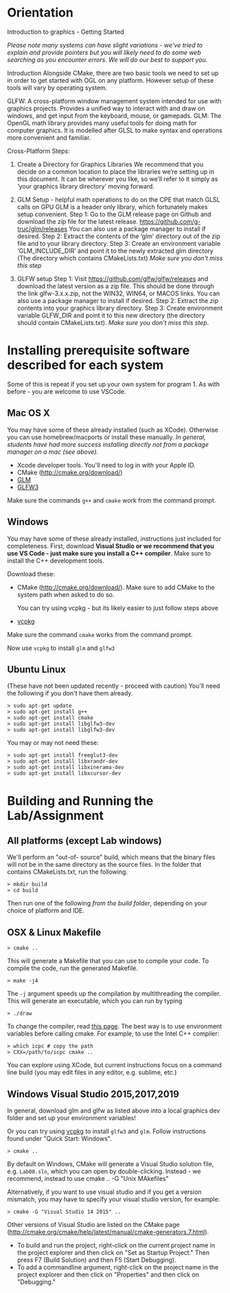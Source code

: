 

Orientation
===============
Introduction to graphics - Getting Started

*Please note many systems can have slight variations - we've tried to explain and provide pointers but you will likely need to do some web searching as you encounter errors.  We will do our best to support you.*

Introduction
Alongside CMake, there are two basic tools we need to set up in order to get started with OGL on any platform. However setup of these tools will vary by operating system. 

GLFW: A cross-platform window management system intended for use with graphics projects. Provides a unified way to interact with and draw on windows, and get input from the keyboard, mouse, or gamepads. 
GLM: The OpenGL math library provides many useful tools for doing math for computer graphics. It is modelled after GLSL to make syntax and operations more convenient and familiar. 

Cross-Platform Steps:

1. Create a Directory for Graphics Libraries
We recommend that you decide on a common location to place the libraries we’re setting up in this document. It can be wherever you like, so we’ll refer to it simply as ‘your graphics library directory’ moving forward. 

2. GLM Setup - helpful math operations to do on the CPE that match GLSL calls on GPU
GLM is a header only library, which fortunately makes setup convenient.
Step 1:
Go to the GLM release page on Github and download the zip file for the latest release. 
https://github.com/g-truc/glm/releases  You can also use a package manager to install if desired.
Step 2: 
Extract the contents of the ‘glm’ directory out of the zip file and to your library directory. 
Step 3: 
Create an environment variable ‘GLM_INCLUDE_DIR’ and point it to the newly extracted glm directory (The directory which contains CMakeLists.txt) *Make sure you don't miss this step*


3. GLFW setup
Step 1: 
Visit https://github.com/glfw/glfw/releases and download the latest version as a zip file. This should be done through the link glfw-3.x.x.zip, not the WIN32, WIN64, or MACOS links. You can also use a package manager to install if desired.
Step 2: 
Extract the zip contents into your graphics library directory. 
Step 3: 
Create environment variable GLFW_DIR and point it to this new directory (the directory should contain CMakeLists.txt).  *Make sure you don't miss this step*. 




Installing prerequisite software described for each system
=======================================================

Some of this is repeat if you set up your own system for program 1.  As with before - you are welcome to use VSCode.  


Mac OS X
--------

You may have some of these already installed (such as XCode).   Otherwise you can use homebrew/macports or install these manually.  *In general, students have had more success installing directly not from a package manager on a mac (see above).*

- Xcode developer tools. You'll need to log in with your Apple ID.
- CMake (<http://cmake.org/download/>)
- [GLM](http://brewformulas.org/Glm)
- [GLFW3](http://brewformulas.org/glfw)

Make sure the commands `g++` and `cmake` work from the command prompt.


Windows
-------

You may have some of these already installed, instructions just included for completeness.  First, download **Visual Studio or we recommend that you use VS Code - just make sure you install a C++ compiler**.
Make sure to install the C++ development tools.

Download these:

- CMake (<http://cmake.org/download/>). Make sure to add CMake to the system
  path when asked to do so.

  You can try using vcpkg - but its likely easier to just follow steps above
- [vcpkg](https://github.com/Microsoft/vcpkg)

Make sure the command `cmake` works from the command prompt.

Now use `vcpkg` to install `glm` and `glfw3`


Ubuntu Linux
------------
(These have not been updated recently - proceed with caution)
You'll need the following if you don't have them already.

	> sudo apt-get update
	> sudo apt-get install g++
	> sudo apt-get install cmake
	> sudo apt-get install libglfw3-dev
	> sudo apt-get install libglfw3-dev

You may or may not need these:

	> sudo apt-get install freeglut3-dev
	> sudo apt-get install libxrandr-dev
	> sudo apt-get install libxinerama-dev
	> sudo apt-get install libxcursor-dev

Building and Running the Lab/Assignment
=======================================

All platforms (except Lab windows)
----------------------------------

We'll perform an "out-of- source" build, which means that the binary files
will not be in the same directory as the source files. In the folder that
contains CMakeLists.txt, run the following.

	> mkdir build
	> cd build

Then run one of the following *from the build folder*, depending on your
choice of platform and IDE.


OSX & Linux Makefile
--------------------

	> cmake ..

This will generate a Makefile that you can use to compile your code. To
compile the code, run the generated Makefile.

	> make -j4

The `-j` argument speeds up the compilation by multithreading the compiler.
This will generate an executable, which you can run by typing

	> ./draw 

To change the compiler, read [this
page](http://cmake.org/Wiki/CMake_FAQ#How_do_I_use_a_different_compiler.3F).
The best way is to use environment variables before calling cmake. For
example, to use the Intel C++ compiler:

	> which icpc # copy the path
	> CXX=/path/to/icpc cmake ..


You can explore using XCode, but current instructions focus on a command line build (you may edit files in any editor, e.g. sublime, etc.)


Windows Visual Studio 2015,2017,2019
--------------------------

In general, download glm and glfw as listed above into a local graphics dev folder and set up your environment variables!

Or you can try using [vcpkg](https://github.com/Microsoft/vcpkg) to install `glfw3` and `glm`. Follow instructions found under "Quick Start: Windows".

	> cmake ..

By default on Windows, CMake will generate a Visual Studio solution file, e.g. `Lab00.sln`, which you can open by double-clicking.
Instead - we recommend, instead to use cmake .. -G "Unix MAkefiles"

Alternatively, if you want to use visual studio and if you get a version mismatch, you may have to specify your visual studio version, for example:

	> cmake -G "Visual Studio 14 2015" ..

Other versions of Visual Studio are listed on the CMake page
(<http://cmake.org/cmake/help/latest/manual/cmake-generators.7.html>).

- To build and run the project, right-click on the current project name in the project explorer
  and then click on "Set as Startup Project." Then press F7 (Build Solution)
  and then F5 (Start Debugging).
- To add a commandline argument, right-click on the project name in
  the project explorer and then click on "Properties" and then click on
  "Debugging."

